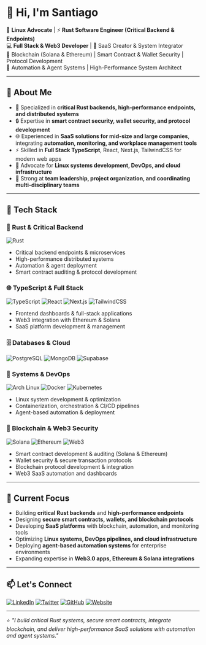 # 👋 Hi, I'm Santiago

🐧 **Linux Advocate** | ⚡ **Rust Software Engineer (Critical Backend & Endpoints)**  
💻 **Full Stack & Web3 Developer** | 🔧 SaaS Creator & System Integrator  
🔗 Blockchain (Solana & Ethereum) | Smart Contract & Wallet Security | Protocol Development  
🤖 Automation & Agent Systems | High-Performance System Architect  

---

## 🚀 About Me
- 🦀 Specialized in **critical Rust backends, high-performance endpoints, and distributed systems**  
- 🔒 Expertise in **smart contract security, wallet security, and protocol development**  
- 🌐 Experienced in **SaaS solutions for mid-size and large companies**, integrating **automation, monitoring, and workplace management tools**  
- ⚡ Skilled in **Full Stack TypeScript**, React, Next.js, TailwindCSS for modern web apps  
- 🐧 Advocate for **Linux systems development, DevOps, and cloud infrastructure**  
- 🤝 Strong at **team leadership, project organization, and coordinating multi-disciplinary teams**  

---

## 🔧 Tech Stack

### 🦀 Rust & Critical Backend
![Rust](https://img.shields.io/badge/Rust-000000?logo=rust&logoColor=white)
- Critical backend endpoints & microservices  
- High-performance distributed systems  
- Automation & agent deployment  
- Smart contract auditing & protocol development  

### 🌐 TypeScript & Full Stack
![TypeScript](https://img.shields.io/badge/TypeScript-3178C6?logo=typescript&logoColor=white)
![React](https://img.shields.io/badge/React-20232A?logo=react&logoColor=61DAFB)
![Next.js](https://img.shields.io/badge/Next.js-000000?logo=next.js&logoColor=white)
![TailwindCSS](https://img.shields.io/badge/TailwindCSS-06B6D4?logo=tailwind-css&logoColor=white)
- Frontend dashboards & full-stack applications  
- Web3 integration with Ethereum & Solana  
- SaaS platform development & management  

### 🗄️ Databases & Cloud
![PostgreSQL](https://img.shields.io/badge/PostgreSQL-4169E1?logo=postgresql&logoColor=white)
![MongoDB](https://img.shields.io/badge/MongoDB-47A248?logo=mongodb&logoColor=white)
![Supabase](https://img.shields.io/badge/Supabase-3ECF8E?logo=supabase&logoColor=white)

### 🐧 Systems & DevOps
![Arch Linux](https://img.shields.io/badge/Arch_Linux-1793D1?logo=arch-linux&logoColor=white)
![Docker](https://img.shields.io/badge/Docker-2496ED?logo=docker&logoColor=white)
![Kubernetes](https://img.shields.io/badge/Kubernetes-326CE5?logo=kubernetes&logoColor=white)
- Linux system development & optimization  
- Containerization, orchestration & CI/CD pipelines  
- Agent-based automation & deployment  

### 🔗 Blockchain & Web3 Security
![Solana](https://img.shields.io/badge/Solana-9945FF?logo=solana&logoColor=white)
![Ethereum](https://img.shields.io/badge/Ethereum-3C3C3D?logo=ethereum&logoColor=white)
![Web3](https://img.shields.io/badge/Web3-121D33?logo=web3.js&logoColor=white)
- Smart contract development & auditing (Solana & Ethereum)  
- Wallet security & secure transaction protocols  
- Blockchain protocol development & integration  
- Web3 SaaS automation and dashboards  

---

## 🌱 Current Focus
- Building **critical Rust backends** and **high-performance endpoints**  
- Designing **secure smart contracts, wallets, and blockchain protocols**  
- Developing **SaaS platforms** with blockchain, automation, and monitoring tools  
- Optimizing **Linux systems, DevOps pipelines, and cloud infrastructure**  
- Deploying **agent-based automation systems** for enterprise environments  
- Expanding expertise in **Web3.0 apps, Ethereum & Solana integrations**  

---

## 📫 Let's Connect
[![LinkedIn](https://img.shields.io/badge/LinkedIn-0A66C2?logo=linkedin&logoColor=white)](#)
[![Twitter](https://img.shields.io/badge/Twitter-1DA1F2?logo=twitter&logoColor=white)](#)
[![GitHub](https://img.shields.io/badge/GitHub-181717?logo=github&logoColor=white)](https://github.com/tuusuario)
[![Website](https://img.shields.io/badge/Website-000000?logo=About.me&logoColor=white)](#)

---

⭐ *"I build critical Rust systems, secure smart contracts, integrate blockchain, and deliver high-performance SaaS solutions with automation and agent systems."*
